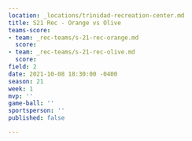 ```yaml
---
location: _locations/trinidad-recreation-center.md
title: S21 Rec - Orange vs Olive
teams-score:
- team: _rec-teams/s-21-rec-orange.md
  score: 
- team: _rec-teams/s-21-rec-olive.md
  score: 
field: 2
date: 2021-10-08 18:30:00 -0400
season: 21
week: 1
mvp: ''
game-ball: ''
sportsperson: ''
published: false

---
```

